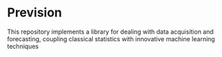 # Prevision
This repository implements a library for dealing with data acquisition and forecasting, coupling classical statistics with innovative machine learning techniques
